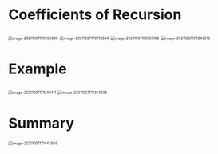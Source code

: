 # Coefficients of Recursion

<img src="D:\dev\AllNote\.mdnote\assets\image-20211007170553090.png" alt="image-20211007170553090" style="zoom:50%;" />

<img src="D:\dev\AllNote\.mdnote\assets\image-20211007170719864.png" alt="image-20211007170719864" style="zoom:50%;" />

<img src="D:\dev\AllNote\.mdnote\assets\image-20211007170757198.png" alt="image-20211007170757198" style="zoom:50%;" />

<img src="D:\dev\AllNote\.mdnote\assets\image-20211007170843616.png" alt="image-20211007170843616" style="zoom:50%;" />

# Example

<img src="D:\dev\AllNote\.mdnote\assets\image-20211007171049411.png" alt="image-20211007171049411" style="zoom:50%;" />

<img src="D:\dev\AllNote\.mdnote\assets\image-20211007171354338.png" alt="image-20211007171354338" style="zoom:50%;" />

# Summary

<img src="D:\dev\AllNote\.mdnote\assets\image-20211007171443569.png" alt="image-20211007171443569" style="zoom:50%;" />